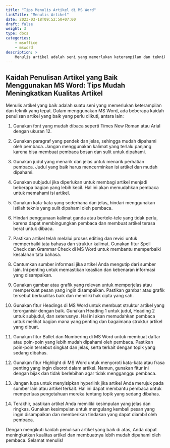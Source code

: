 ```yaml
---
title: "Tips Menulis Artikel di MS Word"
linkTitle: "Menulis Artikel"
date: 2023-03-18T09:52:50+07:00
draft: false
weight: 3
type: docs
categories:
    - msoffice
    - msword
description: >
    Menulis artikel adalah seni yang memerlukan keterampilan dan teknik yang tepat. Berikut kaidah penulisan artikel yang perlu diikuti.
---
```

## Kaidah Penulisan Artikel yang Baik Menggunakan MS Word: Tips Mudah Meningkatkan Kualitas Artikel

Menulis artikel yang baik adalah suatu seni yang memerlukan keterampilan dan teknik yang tepat. Dalam menggunakan MS Word, ada beberapa kaidah penulisan artikel yang baik yang perlu diikuti, antara lain:

1. Gunakan font yang mudah dibaca seperti Times New Roman atau Arial dengan ukuran 12.

2. Gunakan paragraf yang pendek dan jelas, sehingga mudah dipahami oleh pembaca. Jangan menggunakan kalimat yang terlalu panjang karena bisa membuat pembaca bosan dan sulit untuk dipahami.

3. Gunakan judul yang menarik dan jelas untuk menarik perhatian pembaca. Judul yang baik harus mencerminkan isi artikel dan mudah dipahami.

4. Gunakan subjudul jika diperlukan untuk membagi artikel menjadi beberapa bagian yang lebih kecil. Hal ini akan memudahkan pembaca untuk memahami isi artikel.

5. Gunakan kata-kata yang sederhana dan jelas, hindari menggunakan istilah teknis yang sulit dipahami oleh pembaca.

6. Hindari penggunaan kalimat ganda atau bertele-tele yang tidak perlu, karena dapat membingungkan pembaca dan membuat artikel terasa berat untuk dibaca.

7. Pastikan artikel telah melalui proses editing dan revisi untuk memperbaiki tata bahasa dan struktur kalimat. Gunakan fitur Spell Check dan Grammar Check di MS Word untuk membantu memperbaiki kesalahan tata bahasa.

8. Cantumkan sumber informasi jika artikel Anda mengutip dari sumber lain. Ini penting untuk memastikan keaslian dan kebenaran informasi yang disampaikan.

9. Gunakan gambar atau grafik yang relevan untuk memperjelas atau memperkuat pesan yang ingin disampaikan. Pastikan gambar atau grafik tersebut berkualitas baik dan memiliki hak cipta yang sah.

10. Gunakan fitur Headings di MS Word untuk membuat struktur artikel yang terorganisir dengan baik. Gunakan Heading 1 untuk judul, Heading 2 untuk subjudul, dan seterusnya. Hal ini akan memudahkan pembaca untuk melihat bagian mana yang penting dan bagaimana struktur artikel yang dibuat.

11. Gunakan fitur Bullet dan Numbering di MS Word untuk membuat daftar atau poin-poin yang lebih mudah dipahami oleh pembaca. Pastikan poin-poin tersebut singkat dan jelas, serta terkait dengan topik yang sedang dibahas.

12. Gunakan fitur Highlight di MS Word untuk menyoroti kata-kata atau frasa penting yang ingin disorot dalam artikel. Namun, gunakan fitur ini dengan bijak dan tidak berlebihan agar tidak mengganggu pembaca.

13. Jangan lupa untuk menyisipkan hyperlink jika artikel Anda merujuk pada sumber lain atau artikel terkait. Hal ini dapat membantu pembaca untuk memperluas pengetahuan mereka tentang topik yang sedang dibahas.

14. Terakhir, pastikan artikel Anda memiliki kesimpulan yang jelas dan ringkas. Gunakan kesimpulan untuk mengulang kembali pesan yang ingin disampaikan dan memberikan tindakan yang dapat diambil oleh pembaca.

Dengan mengikuti kaidah penulisan artikel yang baik di atas, Anda dapat meningkatkan kualitas artikel dan membuatnya lebih mudah dipahami oleh pembaca. Selamat menulis!
